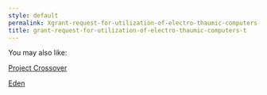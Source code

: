 ```yaml
---
style: default
permalink: Xgrant-request-for-utilization-of-electro-thaumic-computers-t
title: grant-request-for-utilization-of-electro-thaumic-computers-t
---
```

You may also like:

[Project Crossover](http://scp-wiki.net/crossoverprojectindex)

[Eden](http://scp-wiki.net/eden)
